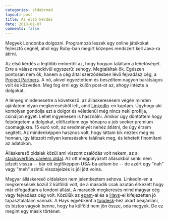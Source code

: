 ```yaml
---
categories: sldabroad
layout: post
title: Az első kérdés
date: 2013-01-07
comments: false
---
```


Megyek Londonba dolgozni. Programozó leszek egy online játékokat fejlesztő cégnél, ahol egy Ruby-ban megírt közepes rendszert kell Java-ra átírni.

Az első kérdés a legtöbb embertől az, hogy hogyan találtam a lehetőséget. Erre a válasz rendkívül egyszerű: sehogy. Megtaláltak ők. Egészen pontosan nem ők, hanem a cég által szerződésben lévő fejvadász cég, a [Project Partners](http://hydrogengroup.force.com/Project_Partners_who_we_are). A nő, akivel egyeztettem és beszéltem nagyon barátságos volt és közvetlen. Meg fog érni egy külön post-ot az, ahogy intézte a dolgokat.

A lényeg mindenesetre a következő: az álláskeresésem végén minden ajánlatom olyan megkeresésből lett, amit [LinkedIn](http://linkedin.com/)-en kaptam. Úgyhogy aki komolyan gondolja ezt a dolgot és véletlenül még nincs neki profilja, csináljon egyet. Lehet ingyenesen is használni. Amikor úgy döntöttem hogy felpörgetem a dolgokat, előfizettem egy hónapra a job seeker premium csomagjukra. 15 euró volt, az eredményét nehéz átlátni, de úgy érzem segített. Az mindenképpen hasznos volt, hogy láttam kik néztek meg és honnan, így látszott milyen keresésekre találnak meg, és lehetett finomítani az adatokon.

Álláskereső oldalak közül ami viszont csalódás volt nekem, az a [stackoverflow careers oldal](http://careers.stackoverflow.com/). Az ott megpályázott állásokból senki nem jelzett vissza -- bár ott legfőképpen USA-ba adtam be -- de azért egy "nah" vagy "meh" szintű visszajelzés is jól jött volna.

Magyar álláskereső oldalakon nem jelentkeztem sehova. LinkedIn-en a megkeresések közül 2 külföldi volt, de a második csak azután érkezett hogy már elfogadtam a londoni állást. A maradék megkeresés mind magyar cég vagy fejvadász cég volt. Közülük az [epam](http://www.epam.com/company/offices-worldwide/hungary.html)-al és a [Hays](http://www.hays.hu/index.htm)-el kifejezetten jó tapasztalataim vannak.&nbsp;A Hays egyébként a&nbsp;[topdesk](http://www.topdesk.hu/)-hez akart beajánlani, és biztos vagyok benne, hogy ha külföld nem jön össze, oda megyek. De ez megint egy másik történet.
